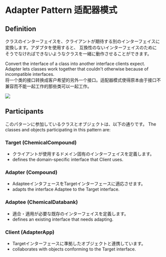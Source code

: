# Adapter Pattern 适配器模式
## Definition
クラスのインターフェイスを、クライアントが期待する別のインターフェイスに変換します。アダプタを使用すると、 互換性のないインターフェイスのためにそうでなければできないようなクラスを一緒に動作させることができます。</br>

Convert the interface of a class into another interface clients expect. Adapter lets classes work together that couldn't otherwise because of incompatible interfaces.
<br>将一个类的接口转换成客户希望的另外一个接口。适配器模式使得原本由于接口不兼容而不能一起工作的那些类可以一起工作。
	
![](https://github.com/QianMo/Unity-Design-Pattern/blob/master/UML_Picture/adapter.gif)

## Participants

このパターンに参加しているクラスとオブジェクトは、以下の通りです。
The classes and objects participating in this pattern are:

### Target   (ChemicalCompound)
* クライアントが使用するドメイン固有のインターフェイスを定義します。
* defines the domain-specific interface that Client uses.

### Adapter   (Compound)
* AdapteeインタフェースをTargetインターフェースに適応させます。
* adapts the interface Adaptee to the Target interface.

### Adaptee   (ChemicalDatabank)
* 適合・適用が必要な既存のインターフェイスを定義します。
* defines an existing interface that needs adapting.

### Client   (AdapterApp)
* Targetインターフェースに準拠したオブジェクトと連携しています。
* collaborates with objects conforming to the Target interface.


